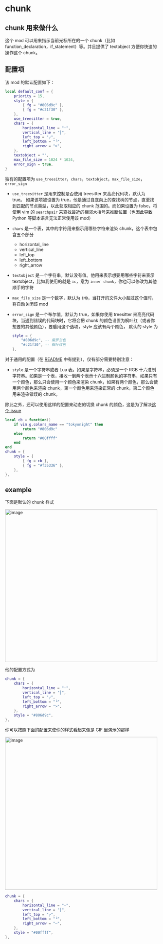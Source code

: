 # chunk

## chunk 用来做什么

这个 mod 可以用来指示当前光标所在的一个 chunk（比如 function_declaration，if_statement）等。并且提供了 textobject 方便你快速的操作这个 chunk。

## 配置项

该 mod 的默认配置如下：

```lua
local default_conf = {
    priority = 15,
    style = {
        { fg = "#806d9c" },
        { fg = "#c21f30" },
    },
    use_treesitter = true,
    chars = {
        horizontal_line = "─",
        vertical_line = "│",
        left_top = "╭",
        left_bottom = "╰",
        right_arrow = ">",
    },
    textobject = "",
    max_file_size = 1024 * 1024,
    error_sign = true,
}
```

独有的配置项为 `use_treesitter`，`chars`，`textobject`，`max_file_size`，`error_sign`

- `use_treesitter` 是用来控制是否使用 treesitter 来高亮代码块，默认为 true。
  如果该项被设置为 true，他是通过自底向上的查找树的节点，直至找到匹配的节点类型，以此获取相应的 chunk 范围的。而如果设置为 false，将使用 vim 的 `searchpair` 来查找最近的相邻大括号来推断位置（也因此导致 Python 等脚本语言无法正常使用该 mod）

- `chars` 是一个表，其中的字符用来指示用哪些字符来渲染 chunk，这个表中包含五个部分

  - horizontal_line
  - vertical_line
  - left_top
  - left_bottom
  - right_arrow

- `textobject` 是一个字符串，默认没有值。他用来表示想要用哪些字符来表示 textobject，比如我使用的就是 `ic`，意为 `inner chunk`，你也可以修改为其他顺手的字符

- `max_file_size` 是一个数字，默认为 `1MB`，当打开的文件大小超过这个值时，将自动关闭该 mod

- `error_sign` 是一个布尔值，默认为 true，如果你使用 treesitter 来高亮代码块，当遇到错误的代码块时，它将会把 chunk 的颜色设置为枫叶红（或者你想要的其他颜色），要启用这个选项，style 应该有两个颜色， 默认的 style 为

  ```lua
  style = {
      "#806d9c", -- 紫罗兰色
      "#c21f30", -- 枫叶红色
  },
  ```

对于通用的配置（在 [README](../../README.zh-CN.md) 中有提到），仅有部分需要特别注意：

- `style` 是一个字符串或者 Lua 表。如果是字符串，必须是一个 RGB 十六进制字符串。如果是一个表，接收一到两个表示十六进制颜色的字符串，如果只有一个颜色，那么只会使用一个颜色来渲染 chunk，如果有两个颜色，那么会使用两个颜色来渲染 chunk，第一个颜色用来渲染正常的 chunk，第二个颜色用来渲染错误的 chunk。

除此之外，还可以使用这样的配置来动态的切换 chunk 的颜色，这是为了解决[这个 issue](https://github.com/shellRaining/hlchunk.nvim/issues/46)

```lua
local cb = function()
    if vim.g.colors_name == "tokyonight" then
        return "#806d9c"
    else
        return "#00ffff"
    end
end
chunk = {
    style = {
        { fg = cb },
        { fg = "#f35336" },
    },
},
```

## example

下面是默认的 chunk 样式

<img width="500" alt="image" src="https://raw.githubusercontent.com/shellRaining/img/main/2302/23_hlchunk1.png">

他的配置方式为

```lua
chunk = {
    chars = {
        horizontal_line = "─",
        vertical_line = "│",
        left_top = "╭",
        left_bottom = "╰",
        right_arrow = ">",
    },
    style = "#806d9c",
},
```

<a id='chunk_gif'>你可以按照下面的配置来使你的样式看起来像是 GIF 里演示的那样</a>

<img width="500" alt="image" src="https://raw.githubusercontent.com/shellRaining/img/main/2303/08_hlchunk8.gif">

```lua
chunk = {
    chars = {
        horizontal_line = "─",
        vertical_line = "│",
        left_top = "┌",
        left_bottom = "└",
        right_arrow = "─",
    },
    style = "#00ffff",
},
```
